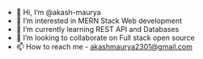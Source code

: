 - 👋 Hi, I’m @akash-maurya
- 👀 I’m interested in MERN Stack Web development
- 🌱 I’m currently learning REST API and Databases
- 💞️ I’m looking to collaborate on Full stack open source
- 📫 How to reach me - akashmaurya2301@gmail.com

<!---
akash-maurya/akash-maurya is a ✨ special ✨ repository because its `README.md` (this file) appears on your GitHub profile.
You can click the Preview link to take a look at your changes.
--->
